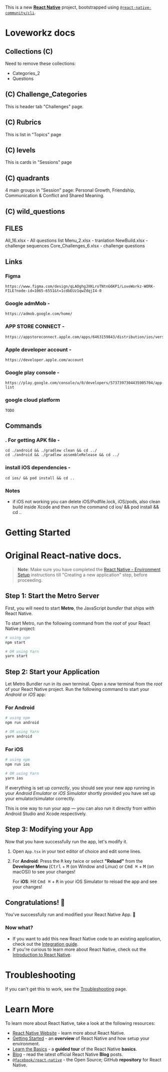 This is a new [**React Native**](https://reactnative.dev) project, bootstrapped using [`@react-native-community/cli`](https://github.com/react-native-community/cli).

# Loveworkz docs

## Collections (C)

Need to remove these collections:

- Categories_2
- Questions

## (C) Challenge_Categories

This is header tab "Challenges" page.

## (C) Rubrics

This is list in "Topics" page

## (C) levels

This is cards in "Sessions" page

## (C) quadrants

4 main groups in "Session" page: Personal Growth, Friendship, Communication & Conflict and Shared Meaning.

## (C) wild_questions

## FILES

All_16.xlsx - All questions list
Menu_2.xlsx - tranlation
NewBuild.xlsx - challenge sequences
Core_Challenges_6.xlsx - challenge questions

## Links

### Figma

```
https://www.figma.com/design/qLAOghgJXKLroTNtnG6KP1/LoveWorkz-WORK-FILE?node-id=1065-6551&t=1cdbEUz1qwZdqjI4-0
```

### Google admMob -

```
https://admob.google.com/home/
```

### APP STORE CONNECT -

```
https://appstoreconnect.apple.com/apps/6463159843/distribution/ios/version/inflight
```

### Apple developer account -

```
https://developer.apple.com/account
```

### Google play console -

```
https://play.google.com/console/u/0/developers/5737397304435905704/app-list
```

### google cloud platform

```
TODO
```

## Commands

### . For getting APK file -

```
cd ./android && ./gradlew clean && cd ../
cd ./android && ./gradlew assembleRelease && cd ../
```

### install iOS dependencies -

```
cd ios/ && pod install && cd ..
```

### Notes

- if iOS not working you can delete iOS/Podfile.lock, iOS/pods, also clean build inside Xcode and then run the command cd ios/ && pod install && cd ..

# Getting Started

# Original React-native docs.

> **Note**: Make sure you have completed the [React Native - Environment Setup](https://reactnative.dev/docs/environment-setup) instructions till "Creating a new application" step, before proceeding.

## Step 1: Start the Metro Server

First, you will need to start **Metro**, the JavaScript _bundler_ that ships _with_ React Native.

To start Metro, run the following command from the _root_ of your React Native project:

```bash
# using npm
npm start

# OR using Yarn
yarn start
```

## Step 2: Start your Application

Let Metro Bundler run in its _own_ terminal. Open a _new_ terminal from the _root_ of your React Native project. Run the following command to start your _Android_ or _iOS_ app:

### For Android

```bash
# using npm
npm run android

# OR using Yarn
yarn android
```

### For iOS

```bash
# using npm
npm run ios

# OR using Yarn
yarn ios
```

If everything is set up _correctly_, you should see your new app running in your _Android Emulator_ or _iOS Simulator_ shortly provided you have set up your emulator/simulator correctly.

This is one way to run your app — you can also run it directly from within Android Studio and Xcode respectively.

## Step 3: Modifying your App

Now that you have successfully run the app, let's modify it.

1. Open `App.tsx` in your text editor of choice and edit some lines.
2. For **Android**: Press the <kbd>R</kbd> key twice or select **"Reload"** from the **Developer Menu** (<kbd>Ctrl</kbd> + <kbd>M</kbd> (on Window and Linux) or <kbd>Cmd ⌘</kbd> + <kbd>M</kbd> (on macOS)) to see your changes!

   For **iOS**: Hit <kbd>Cmd ⌘</kbd> + <kbd>R</kbd> in your iOS Simulator to reload the app and see your changes!

## Congratulations! :tada:

You've successfully run and modified your React Native App. :partying_face:

### Now what?

- If you want to add this new React Native code to an existing application, check out the [Integration guide](https://reactnative.dev/docs/integration-with-existing-apps).
- If you're curious to learn more about React Native, check out the [Introduction to React Native](https://reactnative.dev/docs/getting-started).

# Troubleshooting

If you can't get this to work, see the [Troubleshooting](https://reactnative.dev/docs/troubleshooting) page.

# Learn More

To learn more about React Native, take a look at the following resources:

- [React Native Website](https://reactnative.dev) - learn more about React Native.
- [Getting Started](https://reactnative.dev/docs/environment-setup) - an **overview** of React Native and how setup your environment.
- [Learn the Basics](https://reactnative.dev/docs/getting-started) - a **guided tour** of the React Native **basics**.
- [Blog](https://reactnative.dev/blog) - read the latest official React Native **Blog** posts.
- [`@facebook/react-native`](https://github.com/facebook/react-native) - the Open Source; GitHub **repository** for React Native.
